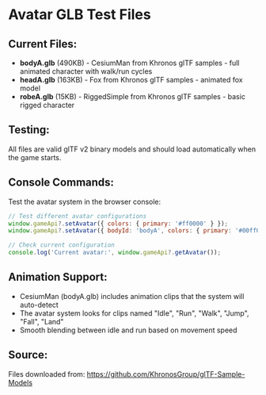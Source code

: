 # Avatar GLB Test Files

## Current Files:
- **bodyA.glb** (490KB) - CesiumMan from Khronos glTF samples - full animated character with walk/run cycles
- **headA.glb** (163KB) - Fox from Khronos glTF samples - animated fox model  
- **robeA.glb** (15KB) - RiggedSimple from Khronos glTF samples - basic rigged character

## Testing:
All files are valid glTF v2 binary models and should load automatically when the game starts.

## Console Commands:
Test the avatar system in the browser console:
```js
// Test different avatar configurations
window.gameApi?.setAvatar({ colors: { primary: '#ff0000' } });
window.gameApi?.setAvatar({ bodyId: 'bodyA', colors: { primary: '#00ff00' } });

// Check current configuration
console.log('Current avatar:', window.gameApi?.getAvatar());
```

## Animation Support:
- CesiumMan (bodyA.glb) includes animation clips that the system will auto-detect
- The avatar system looks for clips named "Idle", "Run", "Walk", "Jump", "Fall", "Land"
- Smooth blending between idle and run based on movement speed

## Source:
Files downloaded from: https://github.com/KhronosGroup/glTF-Sample-Models
